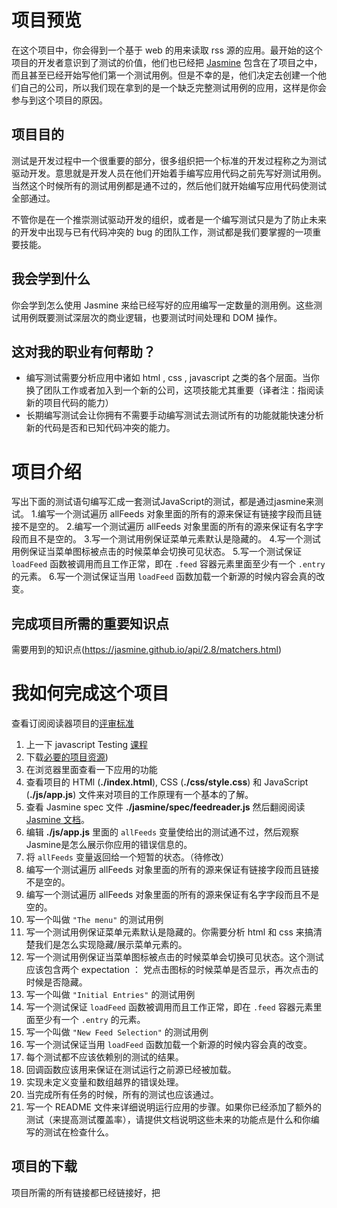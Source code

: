 # 项目预览

在这个项目中，你会得到一个基于 web 的用来读取 rss 源的应用。最开始的这个项目的开发者意识到了测试的价值，他们也已经把 [Jasmine](http://jasmine.github.io) 包含在了项目之中，而且甚至已经开始写他们第一个测试用例。但是不幸的是，他们决定去创建一个他们自己的公司，所以我们现在拿到的是一个缺乏完整测试用例的应用，这样是你会参与到这个项目的原因。

## 项目目的

测试是开发过程中一个很重要的部分，很多组织把一个标准的开发过程称之为测试驱动开发。意思就是开发人员在他们开始着手编写应用代码之前先写好测试用例。当然这个时候所有的测试用例都是通不过的，然后他们就开始编写应用代码使测试全部通过。

不管你是在一个推崇测试驱动开发的组织，或者是一个编写测试只是为了防止未来的开发中出现与已有代码冲突的 bug 的团队工作，测试都是我们要掌握的一项重要技能。

## 我会学到什么

你会学到怎么使用 Jasmine 来给已经写好的应用编写一定数量的测用例。这些测试用例既要测试深层次的商业逻辑，也要测试时间处理和 DOM 操作。

## 这对我的职业有何帮助？

* 编写测试需要分析应用中诸如 html , css , javascript 之类的各个层面。当你换了团队工作或者加入到一个新的公司，这项技能尤其重要（译者注：指阅读新的项目代码的能力）
* 长期编写测试会让你拥有不需要手动编写测试去测试所有的功能就能快速分析新的代码是否和已知代码冲突的能力。
# 项目介绍

写出下面的测试语句编写汇成一套测试JavaScript的测试，都是通过jasmine来测试。
1.编写一个测试遍历 allFeeds 对象里面的所有的源来保证有链接字段而且链接不是空的。
2.编写一个测试遍历 allFeeds 对象里面的所有的源来保证有名字字段而且不是空的。
3.写一个测试用例保证菜单元素默认是隐藏的。
4.写一个测试用例保证当菜单图标被点击的时候菜单会切换可见状态。
5.写一个测试保证 `loadFeed` 函数被调用而且工作正常，即在 `.feed` 容器元素里面至少有一个 `.entry` 的元素。
6.写一个测试保证当用 `loadFeed` 函数加载一个新源的时候内容会真的改变。
## 完成项目所需的重要知识点
需要用到的知识点(https://jasmine.github.io/api/2.8/matchers.html)
# 我如何完成这个项目

查看订阅阅读器项目的[评审标准](https://review.udacity.com/#!/projects/3442558598/rubric)

1. 上一下 javascript Testing [课程](https://www.udacity.com/course/ud549)
2. 下载[必要的项目资源](http://github.com/udacity/frontend-nanodegree-feedreader))
3. 在浏览器里面查看一下应用的功能
4. 查看项目的 HTMl (**./index.html**), CSS (**./css/style.css**) 和 JavaScript (**./js/app.js**) 文件来对项目的工作原理有一个基本的了解。
5. 查看 Jasmine spec 文件 **./jasmine/spec/feedreader.js** 然后翻阅阅读 [Jasmine 文档](http://jasmine.github.io)。
6. 编辑 **./js/app.js** 里面的 `allFeeds` 变量使给出的测试通不过，然后观察Jasmine是怎么展示你应用的错误信息的。
7. 将 `allFeeds` 变量返回给一个短暂的状态。（待修改）
8. 编写一个测试遍历 allFeeds 对象里面的所有的源来保证有链接字段而且链接不是空的。
9. 编写一个测试遍历 allFeeds 对象里面的所有的源来保证有名字字段而且不是空的。
10. 写一个叫做 `"The menu"` 的测试用例
11. 写一个测试用例保证菜单元素默认是隐藏的。你需要分析 html 和 css 来搞清楚我们是怎么实现隐藏/展示菜单元素的。
12. 写一个测试用例保证当菜单图标被点击的时候菜单会切换可见状态。这个测试应该包含两个 expectation ： 党点击图标的时候菜单是否显示，再次点击的时候是否隐藏。
13. 写一个叫做 `"Initial Entries"` 的测试用例
14. 写一个测试保证 `loadFeed` 函数被调用而且工作正常，即在 `.feed` 容器元素里面至少有一个 `.entry` 的元素。
15. 写一个叫做 `"New Feed Selection"` 的测试用例
16. 写一个测试保证当用 `loadFeed` 函数加载一个新源的时候内容会真的改变。
17. 每个测试都不应该依赖别的测试的结果。
18. 回调函数应该用来保证在测试运行之前源已经被加载。
19. 实现未定义变量和数组越界的错误处理。
20. 当完成所有任务的时候，所有的测试也应该通过。
21. 写一个 README 文件来详细说明运行应用的步骤。如果你已经添加了额外的测试（来提高测试覆盖率），请提供文档说明这些未来的功能点是什么和你编写的测试在检查什么。
## 项目的下载
项目所需的所有链接都已经链接好，把
